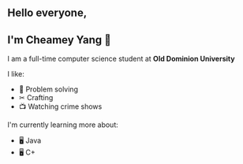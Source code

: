 ## Hello everyone, 
## I'm Cheamey Yang 👋 <br>

I am a full-time computer science student at __Old Dominion University__ <br>

I like: <br>
- 🧠 Problem solving <br>
- ✂ Crafting <br>
- 📺 Watching crime shows <br>

I'm currently learning more about:
- 🖥 Java
- 🖥 C+





<!--
**Cheamey/Cheamey** is a ✨ _special_ ✨ repository because its `README.md` (this file) appears on your GitHub profile.

Here are some ideas to get you started:

- 🔭 I’m currently working on ...
- 🌱 I’m currently learning ...
- 👯 I’m looking to collaborate on ...
- 🤔 I’m looking for help with ...
- 💬 Ask me about ...
- 📫 How to reach me: ...
- 😄 Pronouns: ...
- ⚡ Fun fact: ...
-->
